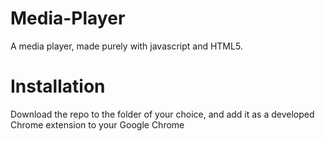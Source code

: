 Media-Player
============

A media player, made purely with javascript and HTML5. 

Installation
============

Download the repo to the folder of your choice, and add it as a developed Chrome extension to your Google Chrome
